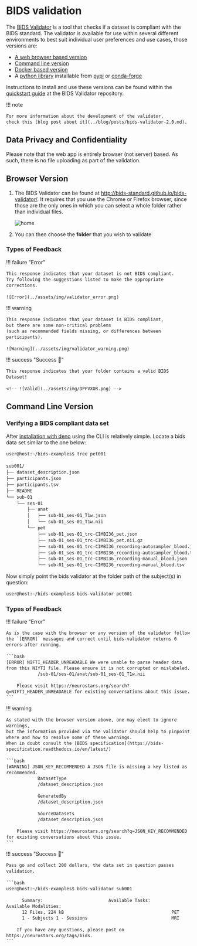 # BIDS validation

The [BIDS Validator](https://github.com/bids-standard/bids-validator) is a tool
that checks if a dataset is compliant with the BIDS standard.
The validator is available for use within several different environments
to best suit individual user preferences and use cases, those versions are:

-   [A web browser based version](https://bids-standard.github.io/bids-validator/)
-   [Command line version](https://bids-validator.readthedocs.io/en/latest/user_guide/command-line.html)
-   [Docker based version](https://hub.docker.com/r/bids/validator)
-   A [python library](https://github.com/bids-standard/python-validator) installable from [pypi](https://pypi.org/project/bids-validator/) or [conda-forge](https://anaconda.org/conda-forge/bids-validator)

Instructions to install and use these versions can be found
within the [quickstart guide](https://github.com/bids-standard/bids-validator)
at the BIDS Validator repository.

!!! note

    For more information about the development of the validator,
    check this [blog post about it](../blog/posts/bids-validator-2.0.md).

## Data Privacy and Confidentiality

Please note that the web app is entirely browser (not server) based.
As such, there is no file uploading as part of the validation.

## Browser Version

1.  The BIDS Validator can be found at <http://bids-standard.github.io/bids-validator/>.
    It requires that you use the Chrome or Firefox browser,
    since those are the only ones in which you can select a whole folder rather than individual files.

    ![home](https://github.com/bids-standard/bids-validator/raw/main/docs/_static/web_entrypoint_dark.png#gh-dark-mode-only)

1.  You can then choose the **folder** that you wish to validate

### Types of Feedback

!!! failure "Error"

    This response indicates that your dataset is not BIDS compliant.
    Try following the suggestions listed to make the appropriate corrections.

    ![Error](../assets/img/validator_error.png)

!!! warning

    This response indicates that your dataset is BIDS compliant,
    but there are some non-critical problems
    (such as recommended fields missing, or differences between participants).

    ![Warning](../assets/img/validator_warning.png)

!!! success "Success :rocket:"

    This response indicates that your folder contains a valid BIDS Dataset!

    <!-- ![Valid](../assets/img/DPFVXOR.png) -->

## Command Line Version

### Verifying a BIDS compliant data set

After [installation with deno](https://bids-validator.readthedocs.io/en/latest/user_guide/command-line.html#using-the-command-line)
using the CLI is relatively simple.
Locate a bids data set similar to the one below:

```bash
user@host:~/bids-examples$ tree pet001

sub001/
├── dataset_description.json
├── participants.json
├── participants.tsv
├── README
└── sub-01
    └── ses-01
        ├── anat
        │   ├── sub-01_ses-01_T1w.json
        │   └── sub-01_ses-01_T1w.nii
        └── pet
            ├── sub-01_ses-01_trc-CIMBI36_pet.json
            ├── sub-01_ses-01_trc-CIMBI36_pet.nii.gz
            ├── sub-01_ses-01_trc-CIMBI36_recording-autosampler_blood.json
            ├── sub-01_ses-01_trc-CIMBI36_recording-autosampler_blood.tsv
            ├── sub-01_ses-01_trc-CIMBI36_recording-manual_blood.json
            └── sub-01_ses-01_trc-CIMBI36_recording-manual_blood.tsv
```

Now simply point the bids validator at the folder path of the subject(s) in question:

```bash
user@host:~/bids-examples$ bids-validator pet001
```

### Types of Feedback

!!! failure "Error"

    As is the case with the browser or any version of the validator follow
    the `[ERROR]` messages and correct until bids-validator returns 0 errors after running.

    ```bash
    [ERROR] NIFTI_HEADER_UNREADABLE We were unable to parse header data from this NIfTI file. Please ensure it is not corrupted or mislabeled.
                /sub-01/ses-01/anat/sub-01_ses-01_T1w.nii

        Please visit https://neurostars.org/search?q=NIFTI_HEADER_UNREADABLE for existing conversations about this issue.
    ```

!!! warning

    As stated with the browser version above, one may elect to ignore warnings,
    but the information provided via the validator should help to pinpoint
    where and how to resolve some of these warnings.
    When in doubt consult the [BIDS specification](https://bids-specification.readthedocs.io/en/latest/)

    ```bash
    [WARNING] JSON_KEY_RECOMMENDED A JSON file is missing a key listed as recommended.
                DatasetType
                /dataset_description.json

                GeneratedBy
                /dataset_description.json

                SourceDatasets
                /dataset_description.json

        Please visit https://neurostars.org/search?q=JSON_KEY_RECOMMENDED for existing conversations about this issue.
    ```

!!! success "Success :rocket:"

    Pass go and collect 200 dollars, the data set in question passes validation.

    ```bash
    user@host:~/bids-examples$ bids-validator sub001

          Summary:                         Available Tasks:        Available Modalities:
          12 Files, 224 kB                                         PET
          1 - Subjects 1 - Sessions                                MRI

        If you have any questions, please post on https://neurostars.org/tags/bids.
    ```
